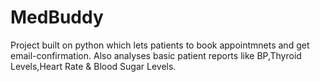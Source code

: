 # MedBuddy 
Project built on python which lets patients to book appointmnets and get email-confirmation.
Also analyses basic patient reports like BP,Thyroid Levels,Heart Rate & Blood Sugar Levels.
